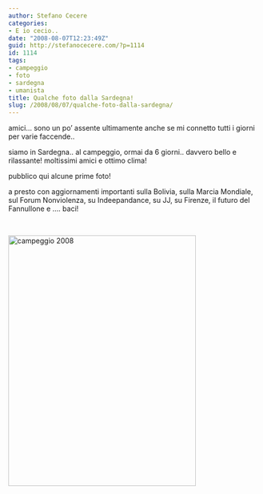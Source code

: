 ```yaml
---
author: Stefano Cecere
categories:
- E io cecio..
date: "2008-08-07T12:23:49Z"
guid: http://stefanocecere.com/?p=1114
id: 1114
tags:
- campeggio
- foto
- sardegna
- umanista
title: Qualche foto dalla Sardegna!
slug: /2008/08/07/qualche-foto-dalla-sardegna/
---
```


amici&#8230; sono un po&#8217; assente ultimamente anche se mi connetto tutti i giorni per varie faccende..

siamo in Sardegna.. al campeggio, ormai da 6 giorni.. davvero bello e rilassante! moltissimi amici e ottimo clima!

pubblico qui alcune prime foto!

a presto con aggiornamenti importanti sulla Bolivia, sulla Marcia Mondiale, sul Forum Nonviolenza, su Indeepandance, su JJ, su Firenze, il futuro del Fannullone e &#8230;. baci!

 
  
[<img src="http://farm4.static.flickr.com/3115/2740492275_2b0c729ced.jpg" width="375" height="500" alt="campeggio 2008" />](http://www.flickr.com/photos/krur/sets/72157606592096177/ "campeggio 2008 di Stefano Cecere, su Flickr")
  
 